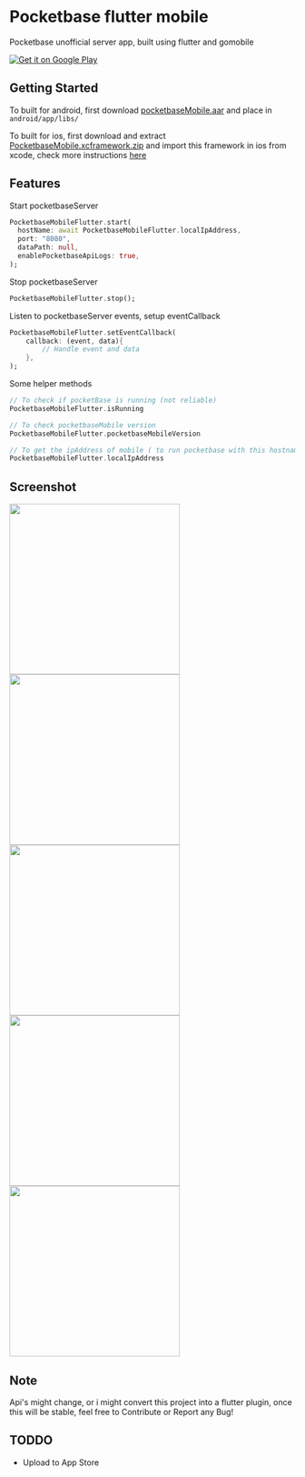 # Pocketbase flutter mobile

Pocketbase unofficial server app, built using flutter and gomobile

<!-- ![Get it from iTunes](https://media.lisk.com/init/ios_app_store_a60c851728.png?auto=compress,format&fit=max&w=96&q=80)]()  -->
[![Get it on Google Play](https://media.lisk.com/init/google_store_912cd733ee.png?auto=compress,format&fit=max&w=96&q=80)](https://play.google.com/store/apps/details?id=com.pocketbase.mobile)

## Getting Started

To built for android, first download [pocketbaseMobile.aar](https://github.com/rohitsangwan01/pocketbase_mobile/blob/main/pocketbaseMobile.aar) and place in `android/app/libs/`

To built for ios, first download and extract [PocketbaseMobile.xcframework.zip](https://github.com/rohitsangwan01/pocketbase_mobile/blob/main/PocketbaseMobile.xcframework.zip) and import this framework in ios from xcode, check more instructions [here](https://github.com/rohitsangwan01/pocketbase_mobile/tree/main#native-ios-setup)

## Features

Start pocketbaseServer 

```dart
PocketbaseMobileFlutter.start(
  hostName: await PocketbaseMobileFlutter.localIpAddress,
  port: "8080",
  dataPath: null,
  enablePocketbaseApiLogs: true,
);
```

Stop pocketbaseServer

```dart
PocketbaseMobileFlutter.stop();
```

Listen to pocketbaseServer events, setup eventCallback

```dart
PocketbaseMobileFlutter.setEventCallback(
    callback: (event, data){
        // Handle event and data
    },
);
```

Some helper methods

```dart
// To check if pocketBase is running (not reliable)
PocketbaseMobileFlutter.isRunning

// To check pocketbaseMobile version
PocketbaseMobileFlutter.pocketbaseMobileVersion

// To get the ipAddress of mobile ( to run pocketbase with this hostname )
PocketbaseMobileFlutter.localIpAddress
```

## Screenshot


<img src="https://github.com/rohitsangwan01/pocketbase_server_flutter/assets/59526499/7d20a2a4-0df7-4f2a-90bf-2577289e0f7e" height="300">
<img src="https://github.com/rohitsangwan01/pocketbase_server_flutter/assets/59526499/370c007d-51c3-45a9-928c-1287c8def0d3" height="300">
<img src="https://github.com/rohitsangwan01/pocketbase_server_flutter/assets/59526499/657a6e4c-8431-4f49-b29d-a0f599524f6c" height="300">
<img src="https://github.com/rohitsangwan01/pocketbase_server_flutter/assets/59526499/4ecd5f1c-ae2b-4406-a10d-0d9ae3e9900e" height="300">
<img src="https://github.com/rohitsangwan01/pocketbase_server_flutter/assets/59526499/f58f7f5e-d3d0-4328-a8be-f5cf12e15cdb" height="300">


## Note

Api's might change, or i might convert this project into a flutter plugin, once this will be stable, feel free to Contribute or Report any Bug!

## TODDO

- Upload to App Store
